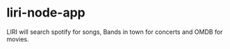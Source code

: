 # liri-node-app
LIRI will search spotify for songs, Bands in town for concerts and OMDB for movies.
